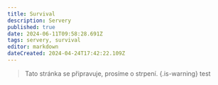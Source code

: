 ```yaml
---
title: Survival
description: Servery
published: true
date: 2024-06-11T09:58:28.691Z
tags: servery, survival
editor: markdown
dateCreated: 2024-04-24T17:42:22.109Z
---
```


> Tato stránka se připravuje, prosíme o strpení.
{.is-warning}
test
